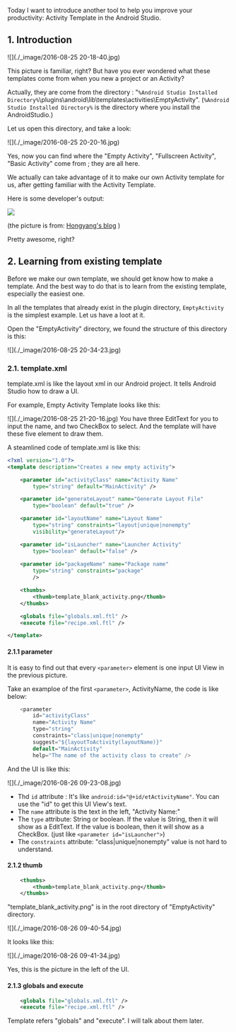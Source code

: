 Today I want to introduce another tool to help you improve your  productivity: Activity Template in the Android Studio.

## 1. Introduction

![](./_image/2016-08-25 20-18-40.jpg)

This picture is familiar, right? But have you ever wondered what these templates come from when you new a project or an Activity?

Actually, they are come from the directory : "`%Android Studio Installed Directory%`\plugins\android\lib\templates\activities\EmptyActivity".    (`%Android Studio Installed Directory%` is the directory where you install the AndroidStudio.)

Let us open this directory, and take a look:

![](./_image/2016-08-25 20-20-16.jpg)

Yes, now you can find where the "Empty Activity", "Fullscreen Activity", "Basic Activity" come from ; they are all here.

We actually can take advantage of it to make our own Activity template for us, after getting familiar with the Activity Template.

Here is some developer's output:

![](https://i1.kknews.cc/large/a9f00054c5ed33d480d)

(the picture is from: [Hongyang's blog](http://blog.csdn.net/lmj623565791/article/details/51592043) )

Pretty awesome, right?  

## 2. Learning from existing template

Before we make our own template, we should get know how to make a template. And the best way to do that is to learn from the existing template, especially the easiest one. 

In all the templates that already exist in the plugin directory, `EmptyActivity` is the simplest example. Let us have a loot at it.

Open the "EmptyActivity" directory, we found the structure of this directory is this:

![](./_image/2016-08-25 20-34-23.jpg)

### 2.1. template.xml
template.xml is like the layout xml in our Android project. It tells Android Studio how to draw a UI. 

For example, Empty Activity Template looks like this:

![](./_image/2016-08-25 21-20-16.jpg)
You have three EditText for you to input the name, and two CheckBox to select.  And the template will have these five element to draw them. 

A steamlined code of template.xml is like this:
```xml
<?xml version="1.0"?>
<template description="Creates a new empty activity">

    <parameter id="activityClass" name="Activity Name"
        type="string" default="MainActivity" />

    <parameter id="generateLayout" name="Generate Layout File"
        type="boolean" default="true" />

    <parameter id="layoutName" name="Layout Name"
        type="string" constraints="layout|unique|nonempty"
        visibility="generateLayout"/>

    <parameter id="isLauncher" name="Launcher Activity"
        type="boolean" default="false" />
    
    <parameter id="packageName" name="Package name"
        type="string" constraints="package"
        />

    <thumbs>
        <thumb>template_blank_activity.png</thumb>
    </thumbs>

    <globals file="globals.xml.ftl" />
    <execute file="recipe.xml.ftl" />

</template>

```

#### 2.1.1 parameter
It is easy to find out that every `<parameter>` element is one input UI View in the previous picture. 

Take an examploe of the first `<parameter>`,  ActivityName, the code is like below:

```java
    <parameter
        id="activityClass"
        name="Activity Name"
        type="string"
        constraints="class|unique|nonempty"
        suggest="${layoutToActivity(layoutName)}"
        default="MainActivity"
        help="The name of the activity class to create" />
```

And the UI is like this:

![](./_image/2016-08-26 09-23-08.jpg)

* Thd `id` attribute : It's like `android:id="@+id/etActivityName"`. You can use the "id" to get this UI View's text.
* The `name` attribute is the text in the left, "Activity Name:"
* The `type` attribute: String or boolean. If the value is String, then it will show as a EditText. If the value is boolean, then it will show as a CheckBox. (just like `<parameter id="isLauncher">`)
* The `constraints` attribute: "class|unique|nonempty" value is not hard to understand.

#### 2.1.2  thumb
```xml
    <thumbs>
        <thumb>template_blank_activity.png</thumb>
    </thumbs>
```

"template_blank_activity.png" is in the root directory of "EmptyActivity" directory. 

![](./_image/2016-08-26 09-40-54.jpg)

It looks like this:

![](./_image/2016-08-26 09-41-34.jpg)

Yes, this is the picture in the left of the UI.

#### 2.1.3 globals and execute  
```xml
    <globals file="globals.xml.ftl" />
    <execute file="recipe.xml.ftl" />
```
Template refers "globals" and "execute". I will talk about them later. 















